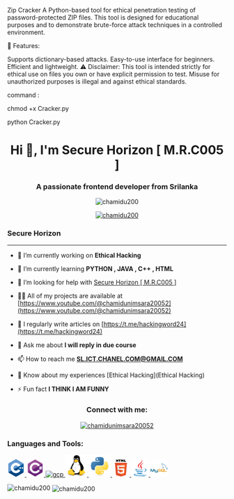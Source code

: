 Zip Cracker
A Python-based tool for ethical penetration testing of password-protected ZIP files. This tool is designed for educational purposes and to demonstrate brute-force attack techniques in a controlled environment.

🚀 Features:

Supports dictionary-based attacks.
Easy-to-use interface for beginners.
Efficient and lightweight.
⚠️ Disclaimer: This tool is intended strictly for ethical use on files you own or have explicit permission to test. Misuse for unauthorized purposes is illegal and against ethical standards.

command :

chmod +x Cracker.py

python Cracker.py


<h1 align="center">Hi 👋, I'm Secure Horizon [ M.R.C005 ]</h1>
<h3 align="center">A passionate frontend developer from Srilanka</h3>

<p align="center"> <img src="https://komarev.com/ghpvc/?username=chamidu200&label=Profile%20views&color=0e75b6&style=flat" alt="chamidu200" /> </p>

<p align="center"> <a href="https://github.com/ryo-ma/github-profile-trophy"><img src="https://github-profile-trophy.vercel.app/?username=chamidu200" alt="chamidu200" /></a> </p>

### Secure Horizon
---

- 🔭 I’m currently working on **Ethical Hacking**

- 🌱 I’m currently learning **PYTHON , JAVA , C++ , HTML**

- 🤝 I’m looking for help with [Secure Horizon [ M.R.C005 ]](https://www.youtube.com/@chamidunimsara20052)

- 👨‍💻 All of my projects are available at [https://www.youtube.com/@chamidunimsara20052](https://www.youtube.com/@chamidunimsara20052)

- 📝 I regularly write articles on [https://t.me/hackingword24](https://t.me/hackingword24)

- 💬 Ask me about **I will reply in due course**

- 📫 How to reach me **SL.ICT.CHANEL.COM@GMAIL.COM**

- 📄 Know about my experiences [Ethical Hacking](Ethical Hacking)

- ⚡ Fun fact **I THINK I AM FUNNY**

<h3 align="center">Connect with me:</h3>
<p align="center">
<a href="https://www.youtube.com/@chamidunimsara20052" target="blank"><img align="center" src="https://raw.githubusercontent.com/rahuldkjain/github-profile-readme-generator/master/src/images/icons/Social/youtube.svg" alt="chamidunimsara20052" height="40" width="50" /></a>
</p>

<h3 align="left">Languages and Tools:</h3>
<p align="left"> <a href="https://www.w3schools.com/cpp/" target="_blank" rel="noreferrer"> <img src="https://raw.githubusercontent.com/devicons/devicon/master/icons/cplusplus/cplusplus-original.svg" alt="cplusplus" width="40" height="40"/> </a> <a href="https://www.w3schools.com/cs/" target="_blank" rel="noreferrer"> <img src="https://raw.githubusercontent.com/devicons/devicon/master/icons/csharp/csharp-original.svg" alt="csharp" width="40" height="40"/> </a> <a href="https://cloud.google.com" target="_blank" rel="noreferrer"> <img src="https://www.vectorlogo.zone/logos/google_cloud/google_cloud-icon.svg" alt="gcp" width="40" height="40"/> </a> 
<a href="https://www.linux.org/" target="_blank" rel="noreferrer"> <img src="https://raw.githubusercontent.com/devicons/devicon/master/icons/linux/linux-original.svg" alt="linux" width="50" height="50"/> </a> 
<a href="https://www.python.org" target="_blank" rel="noreferrer"> <img src="https://raw.githubusercontent.com/devicons/devicon/master/icons/python/python-original.svg" alt="python" width="50" height="50"/> </a><a href="https://www.w3.org/html/" target="_blank" rel="noreferrer"> <img src="https://raw.githubusercontent.com/devicons/devicon/master/icons/html5/html5-original-wordmark.svg" alt="html5" width="40" height="40"/> </a> <a href="https://www.java.com" target="_blank" rel="noreferrer"> <img src="https://raw.githubusercontent.com/devicons/devicon/master/icons/java/java-original.svg" alt="java" width="40" height="40"/> </a><a href="https://www.mysql.com/" target="_blank" rel="noreferrer"> <img src="https://raw.githubusercontent.com/devicons/devicon/master/icons/mysql/mysql-original-wordmark.svg" alt="mysql" width="40" height="40"/> </a>  </p>

<p><img align="left" src="https://github-readme-stats.vercel.app/api/top-langs?username=chamidu200&show_icons=true&locale=en&layout=compact" alt="chamidu200" /></p>

<p>&nbsp;<img align="center" src="https://github-readme-stats.vercel.app/api?username=chamidu200&show_icons=true&locale=en" alt="chamidu200" /></p>

